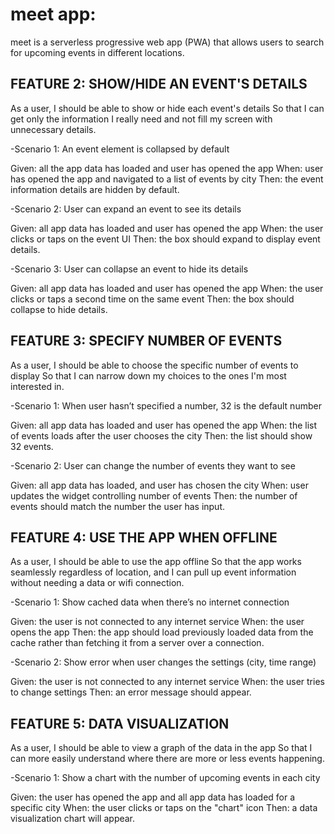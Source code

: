 # meet app:

meet is a serverless progressive web app (PWA) that allows users to search for upcoming events in different locations.

FEATURE 2: SHOW/HIDE AN EVENT'S DETAILS
----------------
As a user, 
I should be able to show or hide each event's details
So that I can get only the information I really need and not fill my screen with unnecessary details.

-Scenario 1: An event element is collapsed by default

Given: all the app data has loaded and user has opened the app
When: user has opened the app and navigated to a list of events by city
Then: the event information details are hidden by default.

-Scenario 2: User can expand an event to see its details

Given: all app data has loaded and user has opened the app 
When: the user clicks or taps on the event UI
Then: the box should expand to display event details.

-Scenario 3: User can collapse an event to hide its details

Given: all app data has loaded and user has opened the app
When: the user clicks or taps a second time on the same event
Then: the box should collapse to hide details.

FEATURE 3: SPECIFY NUMBER OF EVENTS
----------------
As a user,
I should be able to choose the specific number of events to display
So that I can narrow down my choices to the ones I'm most interested in.

-Scenario 1: When user hasn’t specified a number, 32 is the default number

Given: all app data has loaded and user has opened the app
When: the list of events loads after the user chooses the city
Then: the list should show 32 events.

-Scenario 2: User can change the number of events they want to see

Given: all app data has loaded, and user has chosen the city
When: user updates the widget controlling number of events
Then: the number of events should match the number the user has input.

FEATURE 4: USE THE APP WHEN OFFLINE
----------------
As a user,
I should be able to use the app offline
So that the app works seamlessly regardless of location, and I can pull up event information without needing a data or wifi connection.

-Scenario 1: Show cached data when there’s no internet connection

Given: the user is not connected to any internet service
When: the user opens the app
Then: the app should load previously loaded data from the cache rather than fetching it from a server over a connection.

-Scenario 2: Show error when user changes the settings (city, time range)

Given: the user is not connected to any internet service
When: the user tries to change settings
Then: an error message should appear.

FEATURE 5: DATA VISUALIZATION
----------------
As a user,
I should be able to view a graph of the data in the app
So that I can more easily understand where there are more or less events happening.

-Scenario 1: Show a chart with the number of upcoming events in each city

Given: the user has opened the app and all app data has loaded for a specific city
When: the user clicks or taps on the "chart" icon
Then: a data visualization chart will appear.

